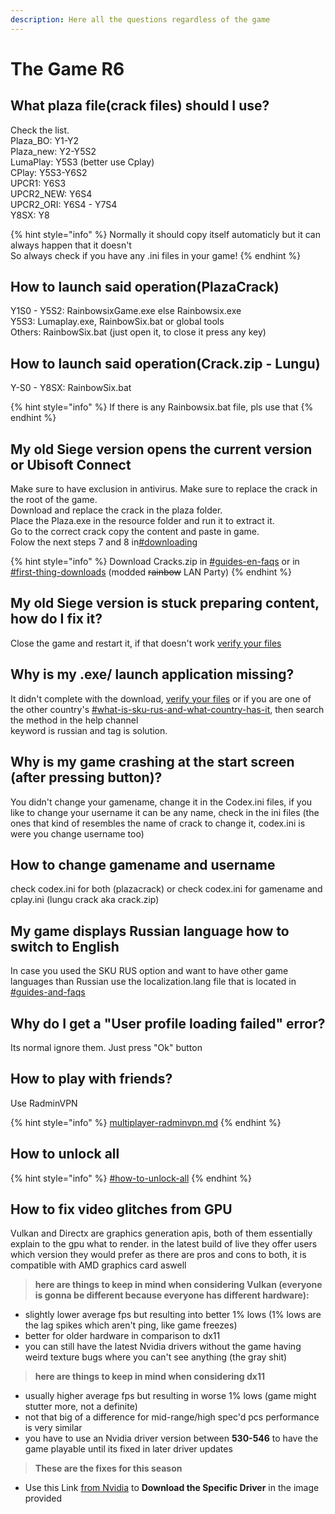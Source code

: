 ```yaml
---
description: Here all the questions regardless of the game
---
```


# The Game R6

## What plaza file(crack files) should I use?

Check the list.\
Plaza\_BO: Y1-Y2\
Plaza\_new: Y2-Y5S2\
LumaPlay: Y5S3 (better use Cplay)\
CPlay: Y5S3-Y6S2\
UPCR1: Y6S3\
UPCR2\_NEW: Y6S4\
UPCR2\_ORI: Y6S4 - Y7S4\
Y8SX: Y8

{% hint style="info" %}
Normally it should copy itself automaticly but it can always happen that it doesn't\
So always check if you have any .ini files in your game!
{% endhint %}

## How to launch said operation(PlazaCrack)

Y1S0 - Y5S2: RainbowsixGame.exe else Rainbowsix.exe\
Y5S3: Lumaplay.exe, RainbowSix.bat or global tools\
Others: RainbowSix.bat (just open it, to close it press any key)

## How to launch said operation(Crack.zip - Lungu)

Y-S0 - Y8SX: RainbowSix.bat

{% hint style="info" %}
If there is any Rainbowsix.bat file, pls use that
{% endhint %}

## My old Siege version opens the current version or Ubisoft Connect

Make sure to have exclusion in antivirus. Make sure to replace the crack in the root of the game.\
Download and replace the crack in the plaza folder.\
Place the Plaza.exe in the resource folder and run it to extract it.\
Go to the correct crack copy the content and paste in game.\
Folow the next steps 7 and 8 in[#downloading](../how-to-download.md#downloading "mention")

{% hint style="info" %}
Download Cracks.zip in [#guides-en-faqs](https://discord.com/channels/1092820800203141130/1092835326692691978) or in [#first-thing-downloads](https://discord.com/channels/783407263141855284/1024988042961883136) (modded ~~rainbow~~ LAN Party)
{% endhint %}

## My old Siege version is stuck preparing content, how do I fix it?

Close the game and restart it, if that doesn't work [verify your files](r6downloader-r6manifest.md#how-do-i-verify-my-game-files-and-what-is-the-meaning-of-verify)

## Why is my .exe/ launch application missing?

It didn't complete with the download, [verify your files](r6downloader-r6manifest.md#how-do-i-verify-my-game-files-and-what-is-the-meaning-of-verify) or if you are one of the other country's [#what-is-sku-rus-and-what-country-has-it](r6downloader-r6manifest.md#what-is-sku-rus-and-what-country-has-it "mention"), then search the method in the help channel\
keyword is russian and tag is solution.

## Why is my game crashing at the start screen (after pressing button)?

You didn't change your gamename, change it in the Codex.ini files, if you like to change your username it can be any name, check in the ini files (the ones that kind of resembles the name of crack to change it, codex.ini is were you change username too)

## How to change gamename and username

check codex.ini for both (plazacrack) or check codex.ini for gamename and cplay.ini (lungu crack aka crack.zip)

## My game displays Russian language how to switch to English

In case you used the SKU RUS option and want to have other game languages than Russian use the localization.lang file that is located in [#guides-and-faqs](https://discord.com/channels/1092820800203141130/1092835326692691978)

## Why do I get a "User profile loading failed" error?

Its normal ignore them. Just press "Ok" button

## How to play with friends?

Use RadminVPN

{% hint style="info" %}
[multiplayer-radminvpn.md](multiplayer-radminvpn.md "mention")
{% endhint %}

## How to unlock all

{% hint style="info" %}
[#how-to-unlock-all](liberator.md#how-to-unlock-all "mention")
{% endhint %}

## How to fix video glitches from GPU

Vulkan and Directx are graphics generation apis, both of them essentially explain to the gpu what to render. in the latest build of live they offer users which version they would prefer as there are pros and cons to both, it is compatible with AMD graphics card aswell

> **here are things to keep in mind when considering Vulkan (everyone is gonna be different because everyone has different hardware):**

* slightly lower average fps but resulting into better 1% lows (1% lows are the lag spikes which aren't ping, like game freezes)
* better for older hardware in comparison to dx11
* you can still have the latest Nvidia drivers without the game having weird texture bugs where you can't see anything (the gray shit)

> **here are things to keep in mind when considering dx11**

* usually higher average fps but resulting in worse 1% lows (game might stutter more, not a definite)
* not that big of a difference for mid-range/high spec'd pcs performance is very similar
* you have to use an Nvidia driver version between **530-546** to have the game playable until its fixed in later driver updates

> **These are the fixes for this season**

* Use this Link [from Nvidia](https://www.nvidia.com/download/find.aspx) to **Download the Specific Driver** in the image provided

